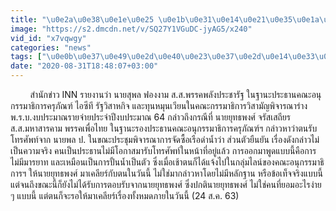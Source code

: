 ```yaml
---
title: "\u0e2a\u0e38\u0e1e\u0e25 \u0e1b\u0e31\u0e14\u0e21\u0e35\u0e1a\u0e34\u0e4a\u0e01 \u0e1b. \u0e2a\u0e32\u0e22\u0e15\u0e23\u0e07\u0e25\u0e47\u0e2d\u0e1a\u0e1a\u0e35\u0e49\u0e40\u0e23\u0e37\u0e2d\u0e14\u0e33\u0e19\u0e49\u0e33 \u0e2d\u0e31\u0e14 \u0e22\u0e38\u0e17\u0e18\u0e1e\u0e07\u0e28\u0e4c \u0e1b\u0e31\u0e49\u0e19\u0e19\u0e49\u0e33\u0e40\u0e1b\u0e47\u0e19\u0e15\u0e31\u0e27"
image: "https://s2.dmcdn.net/v/SQ27Y1VGuDC-jyAG5/x240"
vid_id: "x7vqwgy"
categories: "news"
tags: ["\u0e0b\u0e37\u0e49\u0e2d\u0e40\u0e23\u0e37\u0e2d\u0e14\u0e33\u0e19\u0e49\u0e33","\u0e40\u0e23\u0e37\u0e2d\u0e14\u0e33\u0e19\u0e49\u0e33",]
date: "2020-08-31T18:48:07+03:00"
---
```

        สำนักข่าว INN รายงานว่า นายสุพล ฟองงาม ส.ส.พรรคพลังประชารัฐ ในฐานะประธานคณะอนุกรรมาธิการครุภัณฑ์ ไอซีที รัฐวิสาหกิจ และทุนหมุนเวียนในคณะกรรมาธิการวิสามัญพิจารณาร่าง พ.ร.บ.งบประมาณรายจ่ายประจำปีงบประมาณ 64 กล่าวถึงกรณีที่ นายยุทธพงศ์ จรัสเสถียร ส.ส.มหาสารคาม พรรคเพื่อไทย ในฐานะรองประธานคณะอนุกรรมาธิการครุภัณฑ์ฯ กล่าวหาว่าตนรับโทรศัพท์จาก นายพล ป. ในขณะประชุมพิจารณาการจัดซื้อเรือดำน้ำว่า ส่วนตัวยืนยัน เรื่องดังกล่าวไม่เป็นความจริง คนเป็นประธานไม่มีโอกาสมารับโทรศัพท์ในหน้าที่อยู่แล้ว การออกมาพูดแบบนี้คือการไม่มีมารยาท และเหมือนเป็นการปั้นน้ำเป็นตัว ซึ่งเมื่อเช้าตนก็ได้แจ้งไปในกลุ่มไลน์ของคณะอนุกรรมาธิการฯ ให้นายยุทธพงศ์ มาเคลียร์กับตนในวันนี้ ไม่ใช่มากล่าวหาโดยไม่มีหลักฐาน หรือข้อเท็จจริงแบบนี้ แต่จนถึงขณะนี้ก็ยังไม่ได้รับการตอบรับจากนายยุทธพงศ์ ซึ่งปกตินายยุทธพงศ์ ไม่ใช่คนที่ยอมอะไรง่าย ๆ แบบนี้ แต่ตนก็จะรอให้มาเคลียร์เรื่องทั้งหมดภายในวันนี้ (24 ส.ค. 63)
